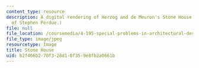 ```yaml
---
content_type: resource
description: A digital rendering of Herzog and de Meuron's Stone House. (Image courtesy
  of Stephen Perdue.)
file: null
file_location: /coursemedia/4-195-special-problems-in-architectural-design-spring-2005/b2f466b270f328d10f359e8fb2a0661b_4-195s05.jpg
file_type: image/jpeg
resourcetype: Image
title: Stone House
uid: b2f466b2-70f3-28d1-0f35-9e8fb2a0661b
---
```

